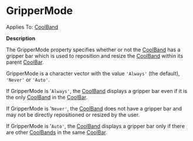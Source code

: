 




<h1 class="heading"><span class="name">GripperMode</span></h1>

Applies To: [CoolBand](./coolband.md)


**Description**


The GripperMode property specifies whether or not the [CoolBand](./coolband.md) has a gripper bar which is used to reposition and resize the [CoolBand](./coolband.md) within its parent [CoolBar](./coolbar.md).


GripperMode is a character vector with the value `'Always'` (the default), `'Never'` or `'Auto'`.


If GripperMode is '`Always'`, the [CoolBand](./coolband.md) displays a gripper bar even if it is the only [CoolBand](./coolband.md) in the [CoolBar](./coolbar.md).


If GripperMode is '`Never'`, the [CoolBand](./coolband.md) does not have a gripper bar and may not be directly repositioned or resized by the user.


If GripperMode is '`Auto'`, the [CoolBand](./coolband.md) displays a gripper bar only if there are other [CoolBands](./coolband.md) in the same [CoolBar](./coolbar.md).




